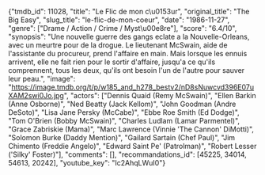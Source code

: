 {"tmdb_id": 11028, "title": "Le Flic de mon c\u0153ur", "original_title": "The Big Easy", "slug_title": "le-flic-de-mon-coeur", "date": "1986-11-27", "genre": ["Drame / Action / Crime / Myst\u00e8re"], "score": "6.4/10", "synopsis": "Une nouvelle guerre des gangs eclate a la Nouvelle-Orleans, avec un meurtre pour de la drogue. Le lieutenant McSwain, aide de l'assistante du procureur, prend l'affaire en main. Mais lorsque les ennuis arrivent, elle ne fait rien pour le sortir d'affaire, jusqu'a ce qu'ils comprennent, tous les deux, qu'ils ont besoin l'un de l'autre pour sauver leur peau.", "image": "https://image.tmdb.org/t/p/w185_and_h278_bestv2/nD8sNuwcvd396E07uXAM2swi0Jo.jpg", "actors": ["Dennis Quaid (Remy McSwain)", "Ellen Barkin (Anne Osborne)", "Ned Beatty (Jack Kellom)", "John Goodman (Andre DeSoto)", "Lisa Jane Persky (McCabe)", "Ebbe Roe Smith (Ed Dodge)", "Tom O'Brien (Bobby McSwain)", "Charles Ludlam (Lamar Parmentel)", "Grace Zabriskie (Mama)", "Marc Lawrence (Vinnie 'The Cannon' DiMotti)", "Solomon Burke (Daddy Mention)", "Gailard Sartain (Chef Paul)", "Jim Chimento (Freddie Angelo)", "Edward Saint Pe' (Patrolman)", "Robert Lesser ('Silky' Foster)"], "comments": [], "recommandations_id": [45225, 34014, 54613, 20242], "youtube_key": "Ic2AhqLWuI0"}